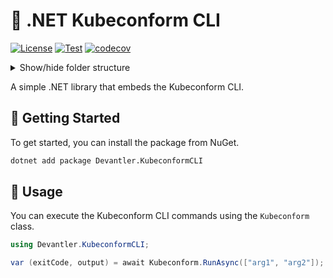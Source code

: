 # 🔎 .NET Kubeconform CLI

[![License](https://img.shields.io/badge/License-Apache_2.0-blue.svg)](https://opensource.org/licenses/Apache-2.0)
[![Test](https://github.com/devantler-tech/dotnet-kubeconform-cli/actions/workflows/test.yaml/badge.svg)](https://github.com/devantler-tech/dotnet-kubeconform-cli/actions/workflows/test.yaml)
[![codecov](https://codecov.io/gh/devantler-tech/dotnet-kubeconform-cli/graph/badge.svg?token=RhQPb4fE7z)](https://codecov.io/gh/devantler-tech/dotnet-kubeconform-cli)

<details>
  <summary>Show/hide folder structure</summary>

<!-- readme-tree start -->
```
.
├── .github
│   ├── scripts
│   └── workflows
├── src
│   └── Devantler.KubeconformCLI
│       └── runtimes
│           ├── linux-arm64
│           │   └── native
│           ├── linux-x64
│           │   └── native
│           ├── osx-arm64
│           │   └── native
│           ├── osx-x64
│           │   └── native
│           ├── win-arm64
│           │   └── native
│           └── win-x64
│               └── native
└── tests
    └── Devantler.KubeconformCLI.Tests
        └── KubeconformTests

22 directories
```
<!-- readme-tree end -->

</details>

A simple .NET library that embeds the Kubeconform CLI.

## 🚀 Getting Started

To get started, you can install the package from NuGet.

```bash
dotnet add package Devantler.KubeconformCLI
```

## 📝 Usage

You can execute the Kubeconform CLI commands using the `Kubeconform` class.

```csharp
using Devantler.KubeconformCLI;

var (exitCode, output) = await Kubeconform.RunAsync(["arg1", "arg2"]);
```
